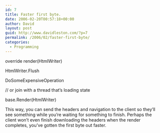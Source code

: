 ```yaml
---
id: 7
title: Faster first byte.
date: 2006-02-20T00:57:18+00:00
author: David
layout: post
guid: http://www.davidleston.com/?p=7
permalink: /2006/02/faster-first-byte/
categories:
  - Programming
---
```

override render(HtmlWriter)
  
HtmlWriter.Flush
  
DoSomeExpensiveOperation
  
// or join with a thread that&#8217;s loading state
  
base.Render(HtmlWriter)

This way, you can send the headers and navigation to the client so they&#8217;ll see something while you&#8217;re waiting for something to finish. Perhaps the client won&#8217;t even finish downloading the headers when the render completes, you&#8217;ve gotten the first byte out faster.